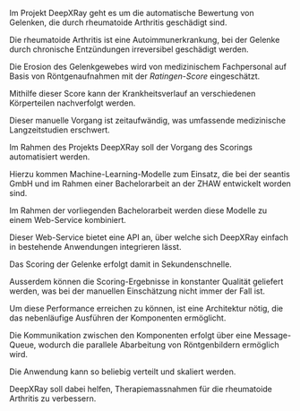 Im Projekt DeepXRay geht es um die automatische Bewertung von Gelenken, die durch rheumatoide Arthritis geschädigt sind.

Die rheumatoide Arthritis ist eine Autoimmunerkrankung, bei der Gelenke durch chronische Entzündungen irreversibel geschädigt werden.

Die Erosion des Gelenkgewebes wird von medizinischem Fachpersonal auf Basis von Röntgenaufnahmen mit der _Ratingen-Score_ eingeschätzt.

Mithilfe dieser Score kann der Krankheitsverlauf an verschiedenen Körperteilen nachverfolgt werden.

Dieser manuelle Vorgang ist zeitaufwändig, was umfassende medizinische Langzeitstudien erschwert.

Im Rahmen des Projekts DeepXRay soll der Vorgang des Scorings automatisiert werden.

Hierzu kommen Machine-Learning-Modelle zum Einsatz, die bei der seantis GmbH und im Rahmen einer Bachelorarbeit an der ZHAW entwickelt worden sind.

Im Rahmen der vorliegenden Bachelorarbeit werden diese Modelle zu einem Web-Service kombiniert.

Dieser Web-Service bietet eine API an, über welche sich DeepXRay einfach in bestehende Anwendungen integrieren lässt.

Das Scoring der Gelenke erfolgt damit in Sekundenschnelle.

Ausserdem können die Scoring-Ergebnisse in konstanter Qualität geliefert werden, was bei der manuellen Einschätzung nicht immer der Fall ist.

Um diese Performance erreichen zu können, ist eine Architektur nötig, die das nebenläufige Ausführen der Komponenten ermöglicht.

Die Kommunikation zwischen den Komponenten erfolgt über eine Message-Queue, wodurch die parallele Abarbeitung von Röntgenbildern ermöglich wird.

Die Anwendung kann so beliebig verteilt und skaliert werden.

DeepXRay soll dabei helfen, Therapiemassnahmen für die rheumatoide Arthritis zu verbessern.
